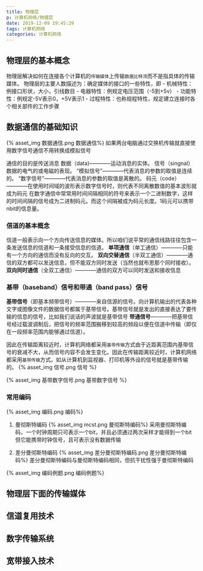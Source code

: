 ```yaml
---
title: 物理层
p: 计算机网络/物理层
date: 2019-12-09 19:45:29
tags: 计算机网络
categories: 计算机网络
---
```

## 物理层的基本概念

物理层解决如何在连接各个计算机的`传输媒体`上传输`数据比特流`而不是指具体的传输媒体。
物理层的主要人数描述为：确定媒体的接口的一些特性，即
    - 机械特性：例接口形状，大小，引线数目
    - 电器特性：例规定电压范围（-5到+5v）
    - 功能特性：例规定-5V表示0，+5V表示1
    - 过程特性：也称规程特性，规定建立连接时各个相关部件的工作步骤

## 数据通信的基础知识

{% asset_img 数据通信.png 数据通信%}
如果两台电脑通过交换机传输就直接使用数字信号通信不用转换成模拟信号

通信的目的是传送消息
数据（data)————运动消息的实体。
信号（singnal）数据的电气的或电磁的表现。
“模拟信号”————代表消息的参数的取值是连续的。
“数字信号”————代表消息的参数的取值是离散的。
码元（code）————在使用时间域的波形表示数字信号时，则代表不同离散数值的基本波形就成为码元
在数字通信中常常用时间间隔相同的符号来表示一个二进制数字，这样的时间间隔的信号成为二进制码元。而这个间隔被成为码元长度。1码元可以携带nbit的信息量。

### 信道的基本概念

信道一般表示向一个方向传送信息的媒体。所以咱们说平常的通信线路往往包含一条发送信息的信道和一条接受信息的信道。
**单项通信**（单工通信）————只能有一个方向的通信而没有反向的交互。
**双向交替通信**（半双工通信）————通信的双方都可以发送信息，但不能双方同时发送（当然也就布恩那个同时接收）。
**双向同时通信**（全双工通信）————通信的双方可以同时发送和接收信息

### 基带（baseband）信号和带通（band pass）信号

**基带信号**（即基本频带信号）————来自信源的信号。向计算机输出的代表各种文字或图像文件的数据信号都属于基带信号。基带信号就是发出的直接表达了要传输的信息的信号，比如我们说话的声波就是基带信号
**带通信号**————把基带信号经过载波调制后，把信号的频率范围搬移到较高的频段以便在信道中传输（即仅在一段频率范围内能够通过信道）。

因此在传输距离较近时，计算机网络都采用`基带传输`方式由于近距离范围内基带信号的衰减不大，从而信号内容不会发生变化。因此在传输距离较近时，计算机网络都采用`基带传输`方式。如从计算机到监视器、打印机等外设的信号就是基带传输的。
{% asset_img 信号.png 信号 %}

{% asset_img 基带数字信号.png 基带数字信号 %}

### 常用编码

{% asset_img 编码.png 编码%}

1. 曼彻斯特编码
    {% asset_img mcst.png 曼彻斯特编码%}
    采用曼彻斯特编码，一个时钟周期只可表示一个bit，并且必须通过两次采样才能得到一个bit但它能携带时钟信号，且可表示没有数据传输

2. 差分曼彻斯特编码
    {% asset_img 差分曼彻斯特编码.png 差分曼彻斯特编码%}
    差分曼彻斯特编码与曼彻斯特编码相同，但抗干扰性强于曼彻斯特编码

{% asset_img 编码例题.png 编码例题%}

## 物理层下面的传输媒体

## 信道复用技术

## 数字传输系统

## 宽带接入技术
